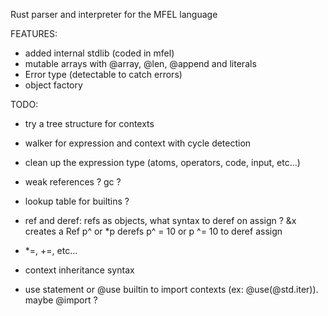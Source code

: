 Rust parser and interpreter for the MFEL language

FEATURES:
- added internal stdlib (coded in mfel)
- mutable arrays with @array, @len, @append and literals
- Error type (detectable to catch errors)
- object factory

TODO:

- try a tree structure for contexts
- walker for expression and context with cycle detection

- clean up the expression type (atoms, operators, code, input, etc...)

- weak references ? gc ?

- lookup table for builtins ?

- ref and deref: refs as objects, what syntax to deref on assign ?
&x creates a Ref
p^ or *p derefs
p^ = 10 or p ^= 10 to deref assign

- *=, +=, etc...

- context inheritance syntax
- use statement or @use builtin to import contexts (ex: @use(@std.iter)). maybe @import ?







